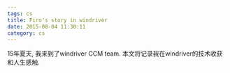 ```yaml
---
tags: cs
title: Firo's story in windriver
date: 2015-08-04 11:30:11
category: cs
---
```


15年夏天, 我来到了windriver CCM team.
本文将记录我在windriver的技术收获和人生感触.



